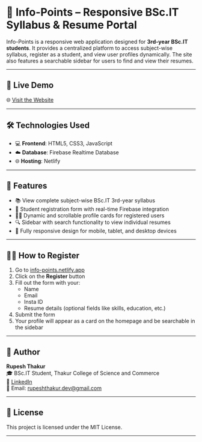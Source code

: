 # 📘 Info-Points – Responsive BSc.IT Syllabus & Resume Portal

Info-Points is a responsive web application designed for **3rd-year BSc.IT students**. It provides a centralized platform to access subject-wise syllabus, register as a student, and view user profiles dynamically. The site also features a searchable sidebar for users to find and view their resumes.

---

## 🚀 Live Demo

🌐 [Visit the Website](https://info-points.netlify.app)

---

## 🛠️ Technologies Used

- 💻 **Frontend**: HTML5, CSS3, JavaScript
- ☁️ **Database**: Firebase Realtime Database
- 🌐 **Hosting**: Netlify

---

## 📝 Features

- 📚 View complete subject-wise BSc.IT 3rd-year syllabus  
- 🧾 Student registration form with real-time Firebase integration  
- 🧑‍💼 Dynamic and scrollable profile cards for registered users  
- 🔍 Sidebar with search functionality to view individual resumes  
- 📱 Fully responsive design for mobile, tablet, and desktop devices

---

## 🧑‍💻 How to Register

1. Go to [info-points.netlify.app](https://info-points.netlify.app)
2. Click on the **Register** button
3. Fill out the form with your:
   - Name  
   - Email  
   - Insta ID  
   - Resume details (optional fields like skills, education, etc.)
4. Submit the form
5. Your profile will appear as a card on the homepage and be searchable in the sidebar

---

## 👤 Author

**Rupesh Thakur**  
🎓 BSc.IT Student, Thakur College of Science and Commerce  
🔗 [LinkedIn](https://www.linkedin.com/in/rupesh-thakur)  
📧 Email: rupeshthakur.dev@gmail.com

---

## 📄 License

This project is licensed under the MIT License.

---

